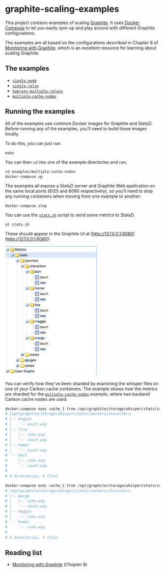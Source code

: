 # graphite-scaling-examples

This project contains examples of scaling [Graphite](https://github.com/graphite-project/). It uses [Docker Compose](https://docs.docker.com/compose/) to let you easily spin-up and play around with different Graphite configurations.

The examples are all based on the configurations described in Chapter 8 of [Monitoring with Graphite](http://shop.oreilly.com/product/0636920035794.do), which is an excellent resource for learning about scaling Graphite.

## The examples

* [`single-node`](examples/single-node)
* [`single-relay`](examples/single-relay)
* [`haproxy-multiple-relays`](examples/haproxy-multiple-relays)
* [`multiple-cache-nodes`](examples/multiple-cache-nodes)

## Running the examples

All of the examples use common Docker images for Graphite and StatsD. Before running any of the examples, you'll need to build these images locally.

To do this, you can just run:

```
make
```

You can then `cd` into one of the example directories and run:

```
cd examples/multiple-cache-nodes
docker-compose up
```

The examples all expose a StatsD server and Graphite Web application on the same local ports (8125 and 8080 respectively), so you'll need to stop any running containers when moving from one example to another:

```
docker-compose stop
```

You can use the [`stats.sh`](stats.sh) script to send some metrics to StatsD.

```
sh stats.sh
```

These should appear in the Graphite UI at [http://127.0.0.1:8080](http://127.0.0.1:8080):

![Screenshot](screenshot.png)

You can verify how they've been sharded by examining the whisper files on one of your Carbon cache containers. The example shows how the metrics are sharded for the [`multiple-cache-nodes`](examples/multiple-cache-nodes) example, where two backend Carbon cache nodes are used.

```bash
docker-compose exec cache_1 tree /opt/graphite/storage/whisper/stats/counters/characters
# /opt/graphite/storage/whisper/stats/counters/characters
# |-- maggie
# |   `-- count.wsp
# |-- lisa
# |   |-- rate.wsp
# |   `-- count.wsp
# |-- homer
# |   `-- count.wsp
# `-- bart
#     |-- rate.wsp
#     `-- count.wsp
#
# 4 directories, 6 files
```

```bash
docker-compose exec cache_2 tree /opt/graphite/storage/whisper/stats/counters/characters
# /opt/graphite/storage/whisper/stats/counters/characters
# |-- marge
# |   |-- rate.wsp
# |   `-- count.wsp
# |-- maggie
# |   `-- rate.wsp
# `-- homer
#     `-- rate.wsp
#
# 3 directories, 4 files
```

## Reading list

* [Monitoring with Graphite](http://shop.oreilly.com/product/0636920035794.do) (_Chapter 8_)

